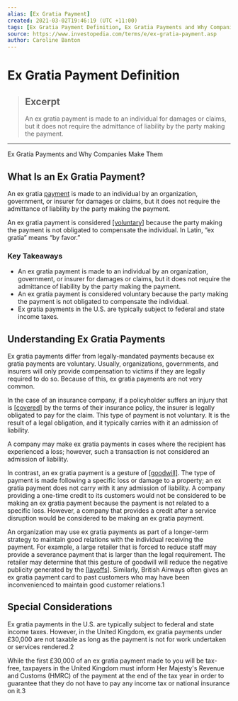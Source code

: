 ```yaml
---
alias: [Ex Gratia Payment]
created: 2021-03-02T19:46:19 (UTC +11:00)
tags: [Ex Gratia Payment Definition, Ex Gratia Payments and Why Companies Make Them]
source: https://www.investopedia.com/terms/e/ex-gratia-payment.asp
author: Caroline Banton
---
```


# Ex Gratia Payment Definition

> ## Excerpt
> An ex gratia payment is made to an individual for damages or claims, but it does not require the admittance of liability by the party making the payment.

---

Ex Gratia Payments and Why Companies Make Them
## What Is an Ex Gratia Payment?

An ex gratia [payment](https://www.investopedia.com/terms/p/payment.asp) is made to an individual by an organization, government, or insurer for damages or claims, but it does not require the admittance of liability by the party making the payment.

An ex gratia payment is considered [[voluntary]](https://www.investopedia.com/terms/h/honorarium.asp) because the party making the payment is not obligated to compensate the individual. In Latin, “ex gratia” means “by favor.”

### Key Takeaways

-   An ex gratia payment is made to an individual by an organization, government, or insurer for damages or claims, but it does not require the admittance of liability by the party making the payment.
-   An ex gratia payment is considered voluntary because the party making the payment is not obligated to compensate the individual.
-   Ex gratia payments in the U.S. are typically subject to federal and state income taxes.

## Understanding Ex Gratia Payments

Ex gratia payments differ from legally-mandated payments because ex gratia payments are voluntary. Usually, organizations, governments, and insurers will only provide compensation to victims if they are legally required to do so. Because of this, ex gratia payments are not very common.

In the case of an insurance company, if a policyholder suffers an injury that is [[covered]](https://www.investopedia.com/terms/i/insurance-coverage.asp) by the terms of their insurance policy, the insurer is legally obligated to pay for the claim. This type of payment is not voluntary. It is the result of a legal obligation, and it typically carries with it an admission of liability.

A company may make ex gratia payments in cases where the recipient has experienced a loss; however, such a transaction is not considered an admission of liability.

In contrast, an ex gratia payment is a gesture of [[goodwill]](https://www.investopedia.com/terms/g/goodwill.asp). The type of payment is made following a specific loss or damage to a property; an ex gratia payment does not carry with it any admission of liability. A company providing a one-time credit to its customers would not be considered to be making an ex gratia payment because the payment is not related to a specific loss. However, a company that provides a credit after a service disruption would be considered to be making an ex gratia payment.

An organization may use ex gratia payments as part of a longer-term strategy to maintain good relations with the individual receiving the payment. For example, a large retailer that is forced to reduce staff may provide a severance payment that is larger than the legal requirement. The retailer may determine that this gesture of goodwill will reduce the negative publicity generated by the [[layoffs]](https://www.investopedia.com/terms/l/layoff.asp). Similarly, British Airways often gives an ex gratia payment card to past customers who may have been inconvenienced to maintain good customer relations.1

## Special Considerations

Ex gratia payments in the U.S. are typically subject to federal and state income taxes. However, in the United Kingdom, ex gratia payments under £30,000 are not taxable as long as the payment is not for work undertaken or services rendered.2

While the first £30,000 of an ex gratia payment made to you will be tax-free, taxpayers in the United Kingdom must inform Her Majesty's Revenue and Customs (HMRC) of the payment at the end of the tax year in order to guarantee that they do not have to pay any income tax or national insurance on it.3
